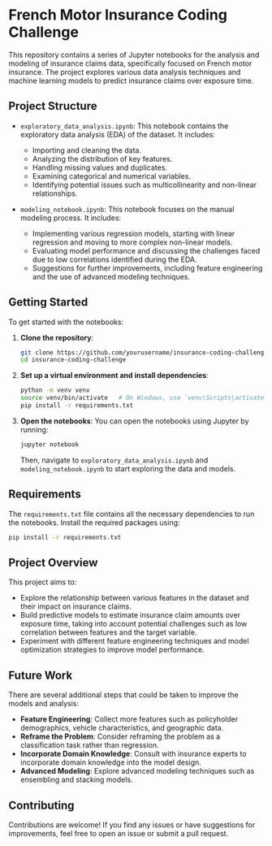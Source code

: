 # French Motor Insurance Coding Challenge

This repository contains a series of Jupyter notebooks for the analysis and modeling of insurance claims data, specifically focused on French motor insurance. The project explores various data analysis techniques and machine learning models to predict insurance claims over exposure time.

## Project Structure

- `exploratory_data_analysis.ipynb`: This notebook contains the exploratory data analysis (EDA) of the dataset. It includes:
  - Importing and cleaning the data.
  - Analyzing the distribution of key features.
  - Handling missing values and duplicates.
  - Examining categorical and numerical variables.
  - Identifying potential issues such as multicollinearity and non-linear relationships.

- `modeling_notebook.ipynb`: This notebook focuses on the manual modeling process. It includes:
  - Implementing various regression models, starting with linear regression and moving to more complex non-linear models.
  - Evaluating model performance and discussing the challenges faced due to low correlations identified during the EDA.
  - Suggestions for further improvements, including feature engineering and the use of advanced modeling techniques.

## Getting Started

To get started with the notebooks:

1. **Clone the repository**:
   ```bash
   git clone https://github.com/yourusername/insurance-coding-challenge.git
   cd insurance-coding-challenge
   ```

2. **Set up a virtual environment and install dependencies**:
   ```bash
   python -m venv venv
   source venv/bin/activate   # On Windows, use `venv\Scripts\activate`
   pip install -r requirements.txt
   ```

3. **Open the notebooks**:
   You can open the notebooks using Jupyter by running:
   ```bash
   jupyter notebook
   ```
   Then, navigate to `exploratory_data_analysis.ipynb` and `modeling_notebook.ipynb` to start exploring the data and models.

## Requirements

The `requirements.txt` file contains all the necessary dependencies to run the notebooks. Install the required packages using:
```bash
pip install -r requirements.txt
```

## Project Overview

This project aims to:

- Explore the relationship between various features in the dataset and their impact on insurance claims.
- Build predictive models to estimate insurance claim amounts over exposure time, taking into account potential challenges such as low correlation between features and the target variable.
- Experiment with different feature engineering techniques and model optimization strategies to improve model performance.

## Future Work

There are several additional steps that could be taken to improve the models and analysis:

- **Feature Engineering**: Collect more features such as policyholder demographics, vehicle characteristics, and geographic data.
- **Reframe the Problem**: Consider reframing the problem as a classification task rather than regression.
- **Incorporate Domain Knowledge**: Consult with insurance experts to incorporate domain knowledge into the model design.
- **Advanced Modeling**: Explore advanced modeling techniques such as ensembling and stacking models.

## Contributing

Contributions are welcome! If you find any issues or have suggestions for improvements, feel free to open an issue or submit a pull request.
